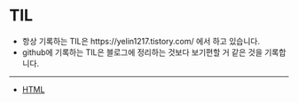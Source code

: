 # TIL
<ul>
  <li> 항상 기록하는 TIL은 https://yelin1217.tistory.com/ 에서 하고 있습니다.</li>
  <li> github에 기록하는 TIL은 블로그에 정리하는 것보다 보기편할 거 같은 것을 기록합니다.</li>
</ul>

***
<ul>
  <li><a href="https://github.com/Yelin-park/TIL/blob/main/HTML/HTML.md">HTML</a></li>
</ul>

